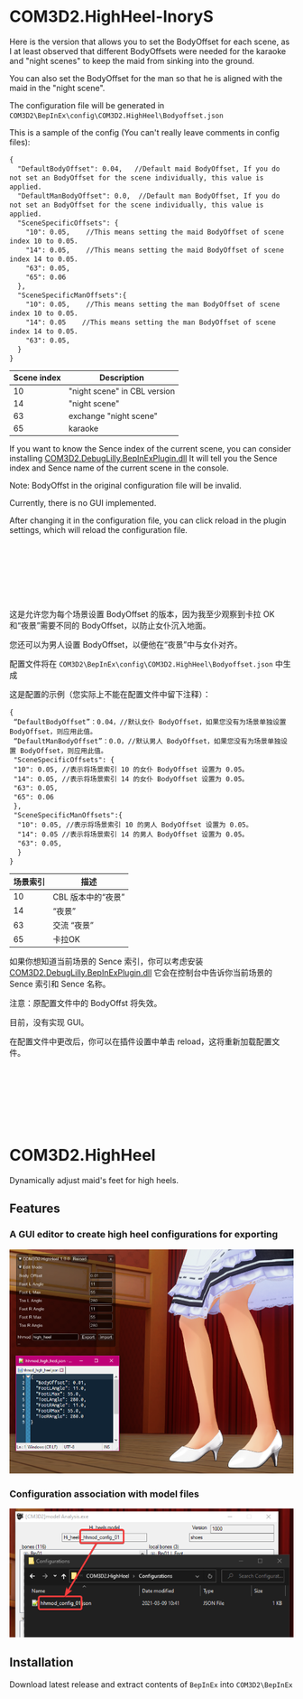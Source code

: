 # COM3D2.HighHeel-InoryS

Here is the version that allows you to set the BodyOffset for each scene, as I at least observed that different BodyOffsets were needed for the karaoke and "night scenes" to keep the maid from sinking into the ground.

You can also set the BodyOffset for the man so that he is aligned with the maid in the "night scene".

The configuration file will be generated in `COM3D2\BepInEx\config\COM3D2.HighHeel\Bodyoffset.json`

This is a sample of the config (You can't really leave comments in config files):
```
{
  "DefaultBodyOffset": 0.04,   //Default maid BodyOffset, If you do not set an BodyOffset for the scene individually, this value is applied.
  "DefaultManBodyOffset": 0.0,  //Default man BodyOffset, If you do not set an BodyOffset for the scene individually, this value is applied.
  "SceneSpecificOffsets": {
    "10": 0.05,    //This means setting the maid BodyOffset of scene index 10 to 0.05.
    "14": 0.05,    //This means setting the maid BodyOffset of scene index 14 to 0.05.
    "63": 0.05,
    "65": 0.06
  },
  "SceneSpecificManOffsets":{
    "10": 0.05,    //This means setting the man BodyOffset of scene index 10 to 0.05.
    "14": 0.05    //This means setting the man BodyOffset of scene index 14 to 0.05.
    "63": 0.05,
  }
}
```


| Scene index | Description |
| ----------- | ----------- |
| 10      | "night scene" in CBL version       |
| 14     | "night scene"       |
| 63     | exchange "night scene"   |
| 65     | karaoke   |


If you want to know the Sence index of the current scene, you can consider installing [COM3D2.DebugLilly.BepInExPlugin.dll](https://github.com/customordermaid3d2/COM3D2.Lilly.BepInExPlugin/releases)
It will tell you the Sence index and Sence name of the current scene in the console.


Note: BodyOffst in the original configuration file will be invalid. 

Currently, there is no GUI implemented. 



After changing it in the configuration file, you can click reload in the plugin settings, which will reload the configuration file.




<br>
<br>
<br>
<br>
<br>
<br>


这是允许您为每个场景设置 BodyOffset 的版本，因为我至少观察到卡拉 OK 和“夜景”需要不同的 BodyOffset，以防止女仆沉入地面。

您还可以为男人设置 BodyOffset，以便他在“夜景”中与女仆对齐。

配置文件将在 `COM3D2\BepInEx\config\COM3D2.HighHeel\Bodyoffset.json` 中生成

这是配置的示例（您实际上不能在配置文件中留下注释）：
```
{
 “DefaultBodyOffset”：0.04，//默认女仆 BodyOffset，如果您没有为场景单独设置 BodyOffset，则应用此值。
 “DefaultManBodyOffset”：0.0，//默认男人 BodyOffset，如果您没有为场景单独设置 BodyOffset，则应用此值。
 "SceneSpecificOffsets": {
 "10": 0.05, //表示将场景索引 10 的女仆 BodyOffset 设置为 0.05。
 "14": 0.05, //表示将场景索引 14 的女仆 BodyOffset 设置为 0.05。
 "63": 0.05,
 "65": 0.06
 },
 "SceneSpecificManOffsets":{
  "10": 0.05, //表示将场景索引 10 的男人 BodyOffset 设置为 0.05。
  "14": 0.05 //表示将场景索引 14 的男人 BodyOffset 设置为 0.05。
  "63": 0.05,
  }
}
```

| 场景索引 | 描述 |
| ----------- | ----------- |
| 10 | CBL 版本中的“夜景”|
| 14 | “夜景” |
| 63 | 交流 “夜景” |
| 65 | 卡拉OK |

如果你想知道当前场景的 Sence 索引，你可以考虑安装 [COM3D2.DebugLilly.BepInExPlugin.dll](https://github.com/customordermaid3d2/COM3D2.Lilly.BepInExPlugin/releases)
它会在控制台中告诉你当前场景的 Sence 索引和 Sence 名称。

注意：原配置文件中的 BodyOffst 将失效。

目前，没有实现 GUI。

在配置文件中更改后，你可以在插件设置中单击 reload，这将重新加载配置文件。










<br>
<br>
<br>
<br>
<br>
<br>








# COM3D2.HighHeel

Dynamically adjust maid's feet for high heels.

## Features

### A GUI editor to create high heel configurations for exporting

![GUI Editor](./img/gui_editor.png)

### Configuration association with model files

![Configuration Association](./img/config_association.png)

## Installation

Download latest release and extract contents of `BepInEx` into `COM3D2\BepInEx`
